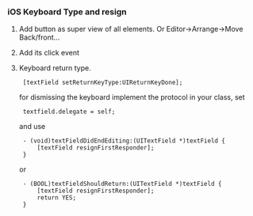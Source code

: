 ### iOS Keyboard Type and resign

1. Add button as super view of all elements. Or Editor->Arrange->Move Back/front...

2. Add its click event

3. Keyboard return type.
	
		[textField setReturnKeyType:UIReturnKeyDone];
	for dismissing the keyboard implement the <UITextFieldDelegate> protocol in your class, set
	
		textfield.delegate = self;
	and use
	
		- (void)textFieldDidEndEditing:(UITextField *)textField {
		    [textField resignFirstResponder];
		}
	or
	
		- (BOOL)textFieldShouldReturn:(UITextField *)textField {
		    [textField resignFirstResponder];
		    return YES;
		}